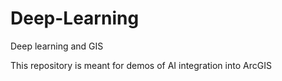 # Deep-Learning
Deep learning and GIS

This repository is meant for demos of AI integration into ArcGIS
